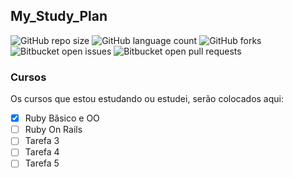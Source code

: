 ## My_Study_Plan

![GitHub repo size](https://img.shields.io/github/repo-size/leoalmeidasa/My_Study_Plan?style=for-the-badge)
![GitHub language count](https://img.shields.io/github/languages/count/leoalmeidasa/My_Study_Plan?style=for-the-badge)
![GitHub forks](https://img.shields.io/github/forks/leoalmeidasa/My_Study_Plan?style=for-the-badge)
![Bitbucket open issues](https://img.shields.io/bitbucket/issues/leoalmeidasa/My_Study_Plan?style=for-the-badge)
![Bitbucket open pull requests](https://img.shields.io/bitbucket/pr-raw/leoalmeidasa/My_Study_Plan?style=for-the-badge)

### Cursos 

Os cursos que estou estudando ou estudei, serão colocados aqui:

- [x] Ruby Bãsico e OO
- [ ] Ruby On Rails
- [ ] Tarefa 3
- [ ] Tarefa 4
- [ ] Tarefa 5
